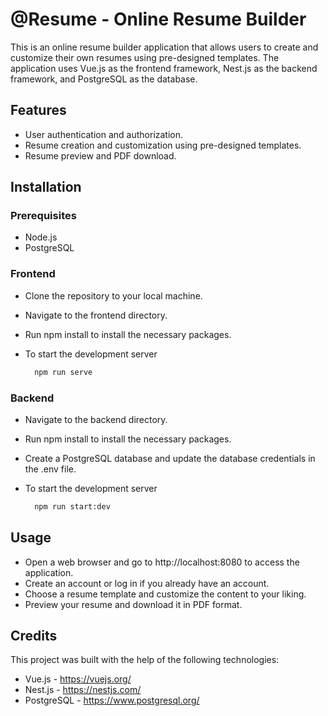 
# @Resume - Online Resume Builder

This is an online resume builder application that allows users to create and customize their own resumes using pre-designed templates. The application uses Vue.js as the frontend framework, Nest.js as the backend framework, and PostgreSQL as the database.



## Features

- User authentication and authorization.
- Resume creation and customization using pre-designed templates.
- Resume preview and PDF download.


## Installation

### Prerequisites

- Node.js
- PostgreSQL

### Frontend

- Clone the repository to your local machine.
- Navigate to the frontend directory.
- Run npm install to install the necessary packages.
- To start the development server

    ```bash
      npm run serve
    ```


### Backend

- Navigate to the backend directory.
- Run npm install to install the necessary packages.
- Create a PostgreSQL database and update the database credentials in the .env file.
- To start the development server
  
  ```bash
    npm run start:dev
  ```
## Usage

- Open a web browser and go to http://localhost:8080 to access the application.
- Create an account or log in if you already have an account.
- Choose a resume template and customize the content to your liking.
- Preview your resume and download it in PDF format.


## Credits

This project was built with the help of the following technologies:
- Vue.js - https://vuejs.org/
- Nest.js - https://nestjs.com/
- PostgreSQL - https://www.postgresql.org/